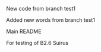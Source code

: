 New code from branch test1

Added new words from branch test1

Main README

For testing of B2.6
Suirus
